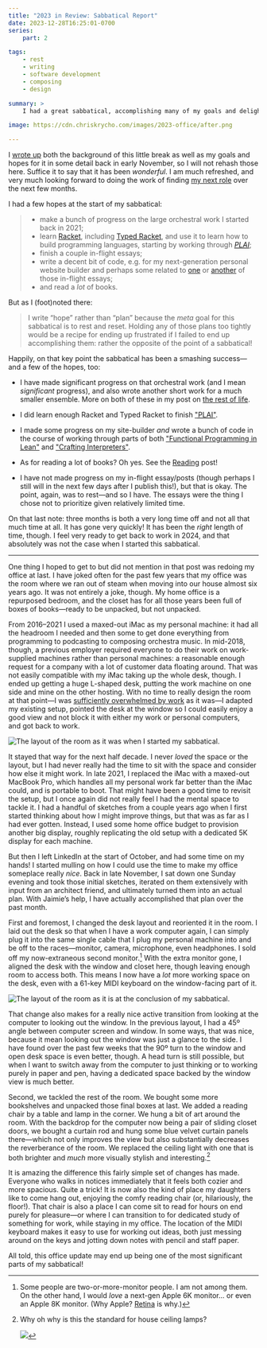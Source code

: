 ```yaml
---
title: "2023 in Review: Sabbatical Report"
date: 2023-12-28T16:25:01-0700
series:
    part: 2

tags:
    - rest
    - writing
    - software development
    - composing
    - design

summary: >
    I had a great sabbatical, accomplishing many of my goals and delightfully reworking my office along the way.

image: https://cdn.chriskrycho.com/images/2023-office/after.png

---
```


I [wrote up](https://v5.chriskrycho.com/journal/next/sabbatical/) both the background of this little break as well as my goals and hopes for it in some detail back in early November, so I will not rehash those here. Suffice it to say that it has been *wonderful*. I am much refreshed, and very much looking forward to doing the work of finding [my next role](https://v5.chriskrycho.com/journal/next/role/) over the next few months.

I had a few hopes at the start of my sabbatical:

> - make a bunch of progress on the large orchestral work I started back in 2021;
> - learn [Racket](https://racket-lang.org), including [Typed Racket](https://docs.racket-lang.org/ts-guide/), and use it to learn how to build programming languages, starting by working through [<cite><abbr title="Programming Languages: Application and Interpretation">PLAI</abbr></cite>](https://www.plai.org);
> - finish a couple in-flight essays;
> - write a decent bit of code, e.g. for my next-generation personal website builder and perhaps some related to [one](https://v5.chriskrycho.com/essays/feeds-are-not-fit-for-gardening/) or [another](https://v5.chriskrycho.com/journal/jj-init/) of those in-flight essays;
> - and read a *lot* of books.

But as I (foot)noted there:

> I write “hope” rather than “plan” because the *meta* goal for this sabbatical is to rest and reset. Holding any of those plans too tightly would be a recipe for ending up frustrated if I failed to end up accomplishing them: rather the opposite of the point of a sabbatical!

Happily, on that key point the sabbatical has been a smashing success—and a few of the hopes, too:

- I have made significant progress on that orchestral work (and I mean *significant* progress), and also wrote another short work for a much smaller ensemble. More on both of these in my post on [the rest of life](https://v5.chriskrycho.com/journal/2023-in-review/rest-of-life/).

- I did learn enough Racket and Typed Racket to finish ["<abbr title="Programming Languages: Application and interpretation">PLAI</abbr>"](https://www.plai.org).

- I made some progress on my site-builder *and* wrote a bunch of code in the course of working through parts of both ["Functional Programming in Lean"](https://lean-lang.org/functional_programming_in_lean/title.html) and ["Crafting Interpreters"](https://craftinginterpreters.com).

- As for reading a lot of books? Oh yes. See the [Reading](https://v5.chriskrycho.com/journal/2023-in-review/reading/) post!

- I have not made progress on my in-flight essay/posts (though perhaps I still will in the next few days after I publish this!), but that is okay. The point, again, was to rest—and so I have. The essays were the thing I chose not to prioritize given relatively limited time.

On that last note: three months is both a very long time off and not all that much time at all. It has gone very quickly! It has been the *right* length of time, though. I feel very ready to get back to work in 2024, and that absolutely was not the case when I started this sabbatical.

----

One thing I hoped to get to but did not mention in that post was redoing my office at last. I have joked often for the past few years that my office was the room where we ran out of steam when moving into our house almost six years ago. It was not entirely a joke, though. My home office is a repurposed bedroom, and the closet has for all those years been full of boxes of books—ready to be unpacked, but not unpacked.

From 2016–2021 I used a maxed-out iMac as my personal machine: it had all the headroom I needed and then some to get done everything from programming to podcasting to composing orchestra music. In mid-2018, though, a previous employer required everyone to do their work on work-supplied machines rather than personal machines: a reasonable enough request for a company with a lot of customer data floating around. That was not easily compatible with my iMac taking up the whole desk, though. I ended up getting a huge L-shaped desk, putting the work machine on one side and mine on the other hosting. With no time to really design the room at that point—I was [sufficiently overwhelmed by work](https://v4.chriskrycho.com/burnout/) as it was—I adapted my existing setup, pointed the desk at the window so I could easily enjoy a good view and not block it with either my work or personal computers, and got back to work.

![The layout of the room as it was when I started my sabbatical.](https://cdn.chriskrycho.com/images/2023-office/before.png)

It stayed that way for the next half decade. I never *loved* the space or the layout, but I had never really had the time to sit with the space and consider how else it might work. In late 2021, I replaced the iMac with a maxed-out MacBook Pro, which handles all my personal work far better than the iMac could, and is portable to boot. That might have been a good time to revisit the setup, but I once again did not really feel I had the mental space to tackle it. I had a handful of sketches from a couple years ago when I first started thinking about how I might improve things, but that was as far as I had ever gotten. Instead, I used some home office budget to provision another big display, roughly replicating the old setup with a dedicated 5K display for each machine.

But then I left LinkedIn at the start of October, and had some time on my hands! I started mulling on how I could use the time to make my office someplace really *nice*. Back in late November, I sat down one Sunday evening and took those initial sketches, iterated on them extensively with input from an architect friend, and ultimately turned them into an actual plan. With Jaimie’s help, I have actually accomplished that plan over the past month.

First and foremost, I changed the desk layout and reoriented it in the room. I laid out the desk so that when I have a work computer again, I can simply plug it into the same single cable that I plug my personal machine into and be off to the races—monitor, camera, microphone, even headphones. I sold off my now-extraneous second monitor.[^1] With the extra monitor gone, I aligned the desk with the window and closet here, though leaving enough room to access both. This means I now have a *lot* more working space on the desk, even with a 61-key <abbr>MIDI</abbr> keyboard on the window-facing part of it.

![The layout of the room as it is at the conclusion of my sabbatical.](https://cdn.chriskrycho.com/images/2023-office/after.png)

That change also makes for a really nice active transition from looking at the computer to looking out the window. In the previous layout, I had a 45º angle between computer screen and window. In some ways, that was nice, because it mean looking out the window was just a glance to the side. I have found over the past few weeks that the 90º turn to the window and open desk space is even better, though. A head turn is still possible, but when I want to switch away from the computer to just thinking or to working purely in paper and pen, having a dedicated space backed by the window view is much better.

Second, we tackled the rest of the room. We bought some more bookshelves and unpacked those final boxes at last. We added a reading chair by a table and lamp in the corner. We hung a bit of art around the room. With the backdrop for the computer now being a pair of sliding closet doors, we bought a curtain rod and hung some blue velvet curtain panels there—which not only improves the view but also substantially decreases the reverberance of the room. We replaced the ceiling light with one that is both brighter and *much* more visually stylish and interesting.[^2]

It is amazing the difference this fairly simple set of changes has made. Everyone who walks in notices immediately that it feels both cozier and more spacious. Quite a trick! It is now also the kind of place my daughters like to come hang out, enjoying the comfy reading chair (or, hilariously, the floor!). That chair is also a place I can come sit to read for hours on end purely for pleasure—or where I can transition to for dedicated study of something for work, while staying in my office. The location of the <abbr>MIDI</abbr> keyboard makes it easy to use for working out ideas, both just messing around on the keys and jotting down notes with pencil and staff paper.

All told, this office update may end up being one of the most significant parts of my sabbatical!


[^1]: Some people are two-or-more-monitor people. I am not among them. On the other hand, I would *love* a next-gen Apple 6K monitor… or even an Apple 8K monitor. (Why Apple? [Retina](https://en.wikipedia.org/wiki/Retina_display) is why.)

[^2]: Why oh why is this the standard for house ceiling lamps?

    ![](https://images.squarespace-cdn.com/content/v1/58058acc5016e176c8d090c4/1586805301060-J3G2HNOM3AWRJAQF3HV3/image-asset.jpeg)
